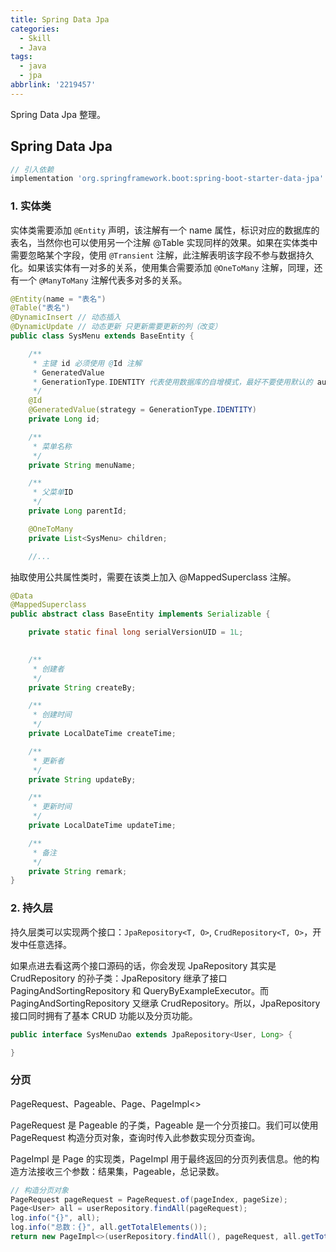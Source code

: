 ```yaml
---
title: Spring Data Jpa
categories:
  - Skill
  - Java
tags:
  - java
  - jpa
abbrlink: '2219457'
---
```


Spring Data Jpa 整理。

<!-- more -->

## Spring Data Jpa

```gradle build.gradle
// 引入依赖
implementation 'org.springframework.boot:spring-boot-starter-data-jpa'
```

### 1. 实体类

实体类需要添加 `@Entity` 声明，该注解有一个 name 属性，标识对应的数据库的表名，当然你也可以使用另一个注解 @Table 实现同样的效果。如果在实体类中需要忽略某个字段，使用 `@Transient` 注解，此注解表明该字段不参与数据持久化。如果该实体有一对多的关系，使用集合需要添加 `@OneToMany` 注解，同理，还有一个 `@ManyToMany` 注解代表多对多的关系。

```java
@Entity(name = "表名")
@Table("表名")
@DynamicInsert // 动态插入
@DynamicUpdate // 动态更新 只更新需要更新的列（改变）
public class SysMenu extends BaseEntity {

    /**
     * 主键 id 必须使用 @Id 注解
     * GeneratedValue 
     * GenerationType.IDENTITY 代表使用数据库的自增模式，最好不要使用默认的 auto 策略
     */
    @Id
    @GeneratedValue(strategy = GenerationType.IDENTITY)
    private Long id;

    /**
     * 菜单名称
     */
    private String menuName;

    /**
     * 父菜单ID
     */
    private Long parentId;

    @OneToMany
    private List<SysMenu> children;

    //...
```

抽取使用公共属性类时，需要在该类上加入 @MappedSuperclass 注解。

```java
@Data
@MappedSuperclass
public abstract class BaseEntity implements Serializable {

    private static final long serialVersionUID = 1L;

    
    /**
     * 创建者
     */
    private String createBy;

    /**
     * 创建时间
     */
    private LocalDateTime createTime;

    /**
     * 更新者
     */
    private String updateBy;

    /**
     * 更新时间
     */
    private LocalDateTime updateTime;

    /**
     * 备注
     */
    private String remark;
}
```

### 2. 持久层

持久层类可以实现两个接口：`JpaRepository<T, O>`, `CrudRepository<T, O>`，开发中任意选择。

如果点进去看这两个接口源码的话，你会发现 JpaRepository 其实是 CrudRepository 的孙子类：JpaRepository 继承了接口 PagingAndSortingRepository 和 QueryByExampleExecutor。而PagingAndSortingRepository 又继承 CrudRepository。所以，JpaRepository 接口同时拥有了基本 CRUD 功能以及分页功能。

```java
public interface SysMenuDao extends JpaRepository<User, Long> {

}
```

### 分页

PageRequest、Pageable、Page、PageImpl<>

PageRequest 是 Pageable 的子类，Pageable 是一个分页接口。我们可以使用 PageRequest 构造分页对象，查询时传入此参数实现分页查询。

PageImpl 是 Page 的实现类，PageImpl 用于最终返回的分页列表信息。他的构造方法接收三个参数：结果集，Pageable，总记录数。

```java
// 构造分页对象
PageRequest pageRequest = PageRequest.of(pageIndex, pageSize);
Page<User> all = userRepository.findAll(pageRequest);
log.info("{}", all);
log.info("总数：{}", all.getTotalElements());
return new PageImpl<>(userRepository.findAll(), pageRequest, all.getTotalElements());
```
